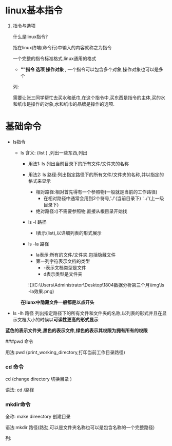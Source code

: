 # linux基本指令

1. 指令与选项

   什么是linux指令?

   指在linux终端(命令行)中输入的内容就称之为指令

   一个完整的指令标准格式,linux通用的格式

   * **""指令    选项     操作对象** , 一个指令可以包含多个对象,操作对象也可以是多个

   列:

   需要让张三同学帮忙去买水和纸巾,在这个指令中,买东西是指令的主体,买的水和纸巾是操作的对象,水和纸巾的品牌是操作的选项.



# 基础命令

* ls指令

  * ls 含义: (list ) ,列出一些东西,列出

    * 用法1: ls  列出当前目录下的所有文件/文件夹的名称

    * 用法2: ls 路径:列出指定路径下的所有文件/文件夹的名称,并以指定的格式来显示

      * 相对路径:相对首先得有一个参照物(一般就是当前的工作路径)
        * 在相对路径中通常会用到2个符号,'./'(当前目录下) '../'(上一级目录下)
      * 绝对路径:()不需要参照物,直接从根目录开始找

    * ls -l 路径

      * l表示(list),以详细列表的形式展示

    * ls -la 路径

      * la表示:所有的文件/文件夹.包括隐藏文件
      * 第一列字符表示文档的类型
        * -表示文档类型是文件
        * d表示类型是文件夹









      ![](C:\Users\Administrator\Desktop\1804数据分析第三个月\img\ls -la效果.png)



			

	**在liunx中隐藏文件一般都是以点开头**



* ls -lh 路径 列出指定路径下的所有文件和文件夹的名称,以列表的形式并且在显示文档大小的时候以**可读性更高的形式显示**

**蓝色的表示文件夹,黑色的表示文件,绿色的表示其权限为拥有所有的权限**

###pwd 命令

用法:pwd (print_working_directory,打印当前工作目录路径)



### cd 命令



cd      (change directory  切换目录 )

语法: cd /路径



### mkdir命令

全称: make direectory 创建目录

语法:mkdir 路径(路劲,可以是文件夹名称也可以是包含名称的一个完整路径)

列:









































